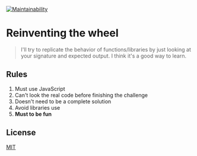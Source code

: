 [![Maintainability](https://api.codeclimate.com/v1/badges/f46b5d0d815dad0c2d84/maintainability)](https://codeclimate.com/github/caique39/reinventing-the-wheel/maintainability)

# Reinventing the wheel

> I'll try to replicate the behavior of functions/libraries by just looking at your signature and expected output. I think it's a good way to learn.

## Rules

1. Must use JavaScript
2. Can't look the real code before finishing the challenge
3. Doesn't need to be a complete solution
4. Avoid libraries use
5. **Must to be fun**

## License

[MIT](/LICENSE)
